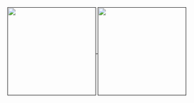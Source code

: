 <a href="">
  <img height=200 align="center" src="https://github-readme-stats.vercel.app/api?username=cataclym&show_icons=true&theme=github_dark" />
</a>
<a href="">
  <img height=200 align="center" src="https://github-readme-stats.vercel.app/api/top-langs/?username=cataclym&langs_count=8&theme=github_dark&layout=compact&card_width=320" />
</a>
